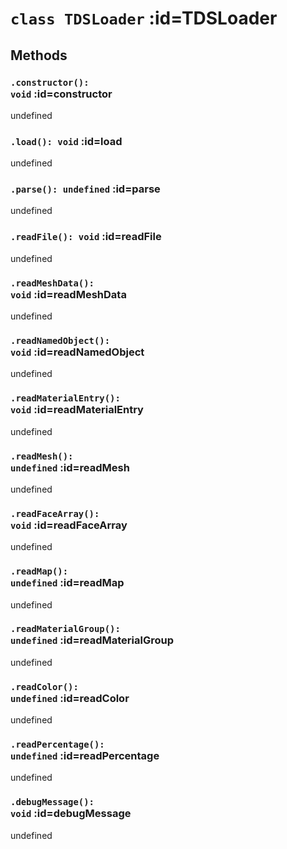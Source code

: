 
# <code>class <b>TDSLoader</b></code> :id=TDSLoader









## Methods




### <code>.<b>constructor</b>(): void</code> :id=constructor

undefined
        


### <code>.<b>load</b>(): void</code> :id=load

undefined
        


### <code>.<b>parse</b>(): undefined</code> :id=parse

undefined
        


### <code>.<b>readFile</b>(): void</code> :id=readFile

undefined
        


### <code>.<b>readMeshData</b>(): void</code> :id=readMeshData

undefined
        


### <code>.<b>readNamedObject</b>(): void</code> :id=readNamedObject

undefined
        


### <code>.<b>readMaterialEntry</b>(): void</code> :id=readMaterialEntry

undefined
        


### <code>.<b>readMesh</b>(): undefined</code> :id=readMesh

undefined
        


### <code>.<b>readFaceArray</b>(): void</code> :id=readFaceArray

undefined
        


### <code>.<b>readMap</b>(): undefined</code> :id=readMap

undefined
        


### <code>.<b>readMaterialGroup</b>(): undefined</code> :id=readMaterialGroup

undefined
        


### <code>.<b>readColor</b>(): undefined</code> :id=readColor

undefined
        


### <code>.<b>readPercentage</b>(): undefined</code> :id=readPercentage

undefined
        


### <code>.<b>debugMessage</b>(): void</code> :id=debugMessage

undefined
        
        